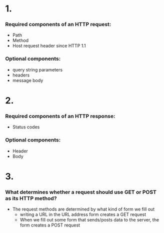 # 1. 
### Required components of an HTTP request: 
   - Path
   - Method
   - Host request header since HTTP 1.1
### Optional components:
   - query string parameters
   - headers
   - message body

# 2.
### Required components of an HTTP response:
- Status codes
### Optional components:
- Header
- Body

# 3.
### What determines whether a request should use GET or POST as its HTTP method?
- The request methods are determined by what kind of form we fill out
  - writing a URL in the URL address form creates a GET request
  - When we fill out some form that sends/posts data to the server, the form creates a POST request